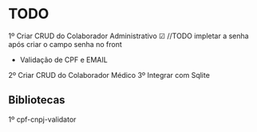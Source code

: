 # TODO

1º Criar CRUD do Colaborador Administrativo ☑
  //TODO impletar a senha após criar o campo senha no front

* Validação de CPF e EMAIL

2º Criar CRUD do Colaborador Médico
3º Integrar com Sqlite

## Bibliotecas

1º cpf-cnpj-validator
